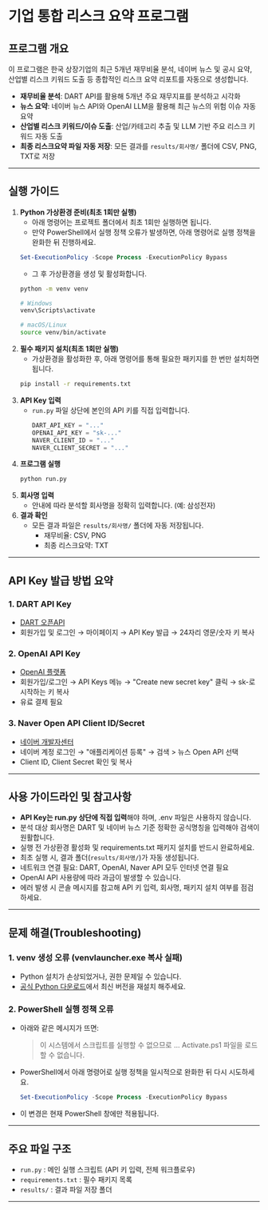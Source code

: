 # 기업 통합 리스크 요약 프로그램

## 프로그램 개요

이 프로그램은 한국 상장기업의 최근 5개년 재무비율 분석, 네이버 뉴스 및 공시 요약, 산업별 리스크 키워드 도출 등 종합적인 리스크 요약 리포트를 자동으로 생성합니다.

- **재무비율 분석**: DART API를 활용해 5개년 주요 재무지표를 분석하고 시각화
- **뉴스 요약**: 네이버 뉴스 API와 OpenAI LLM을 활용해 최근 뉴스의 위험 이슈 자동 요약
- **산업별 리스크 키워드/이슈 도출**: 산업/카테고리 추출 및 LLM 기반 주요 리스크 키워드 자동 도출
- **최종 리스크요약 파일 자동 저장**: 모든 결과를 `results/회사명/` 폴더에 CSV, PNG, TXT로 저장

---

## 실행 가이드

1. **Python 가상환경 준비(최초 1회만 실행)**
    - 아래 명령어는 프로젝트 폴더에서 최초 1회만 실행하면 됩니다.
    - 만약 PowerShell에서 실행 정책 오류가 발생하면, 아래 명령어로 실행 정책을 완화한 뒤 진행하세요.
    ```powershell
    Set-ExecutionPolicy -Scope Process -ExecutionPolicy Bypass
    ```
    - 그 후 가상환경을 생성 및 활성화합니다.
    ```bash
    python -m venv venv
    
    # Windows
    venv\Scripts\activate

    # macOS/Linux
    source venv/bin/activate
    ```
2. **필수 패키지 설치(최초 1회만 실행)**
    - 가상환경을 활성화한 후, 아래 명령어를 통해 필요한 패키지를 한 번만 설치하면 됩니다.
    ```bash
    pip install -r requirements.txt
    ```
3. **API Key 입력**
    - `run.py` 파일 상단에 본인의 API 키를 직접 입력합니다.
        ```python
        DART_API_KEY = "..."
        OPENAI_API_KEY = "sk-..."
        NAVER_CLIENT_ID = "..."
        NAVER_CLIENT_SECRET = "..."
        ```
4. **프로그램 실행**
    ```bash
    python run.py
    ```
5. **회사명 입력**
    - 안내에 따라 분석할 회사명을 정확히 입력합니다. (예: 삼성전자)
6. **결과 확인**
    - 모든 결과 파일은 `results/회사명/` 폴더에 자동 저장됩니다.
        - 재무비율: CSV, PNG
        - 최종 리스크요약: TXT

---

## API Key 발급 방법 요약

### 1. DART API Key
- [DART 오픈API](https://opendart.fss.or.kr/)
- 회원가입 및 로그인 → 마이페이지 → API Key 발급 → 24자리 영문/숫자 키 복사

### 2. OpenAI API Key
- [OpenAI 플랫폼](https://platform.openai.com/account/api-keys)
- 회원가입/로그인 → API Keys 메뉴 → "Create new secret key" 클릭 → sk-로 시작하는 키 복사
- 유료 결제 필요

### 3. Naver Open API Client ID/Secret
- [네이버 개발자센터](https://developers.naver.com/apps/#/register)
- 네이버 계정 로그인 → "애플리케이션 등록" → 검색 > 뉴스 Open API 선택
- Client ID, Client Secret 확인 및 복사

---

## 사용 가이드라인 및 참고사항

- **API Key는 run.py 상단에 직접 입력**해야 하며, .env 파일은 사용하지 않습니다.
- 분석 대상 회사명은 DART 및 네이버 뉴스 기준 정확한 공식명칭을 입력해야 검색이 원활합니다.
- 실행 전 가상환경 활성화 및 requirements.txt 패키지 설치를 반드시 완료하세요.
- 최초 실행 시, 결과 폴더(`results/회사명/`)가 자동 생성됩니다.
- 네트워크 연결 필요: DART, OpenAI, Naver API 모두 인터넷 연결 필요
- OpenAI API 사용량에 따라 과금이 발생할 수 있습니다.
- 에러 발생 시 콘솔 메시지를 참고해 API 키 입력, 회사명, 패키지 설치 여부를 점검하세요.

---

## 문제 해결(Troubleshooting)

### 1. venv 생성 오류 (venvlauncher.exe 복사 실패)
- Python 설치가 손상되었거나, 권한 문제일 수 있습니다.
- [공식 Python 다운로드](https://www.python.org/downloads/)에서 최신 버전을 재설치 해주세요.

### 2. PowerShell 실행 정책 오류
- 아래와 같은 메시지가 뜨면:
    > 이 시스템에서 스크립트를 실행할 수 없으므로 ... Activate.ps1 파일을 로드할 수 없습니다.
- PowerShell에서 아래 명령어로 실행 정책을 일시적으로 완화한 뒤 다시 시도하세요.
    ```powershell
    Set-ExecutionPolicy -Scope Process -ExecutionPolicy Bypass
    ```
- 이 변경은 현재 PowerShell 창에만 적용됩니다.

---

## 주요 파일 구조
- `run.py` : 메인 실행 스크립트 (API 키 입력, 전체 워크플로우)
- `requirements.txt` : 필수 패키지 목록
- `results/` : 결과 파일 저장 폴더

---




